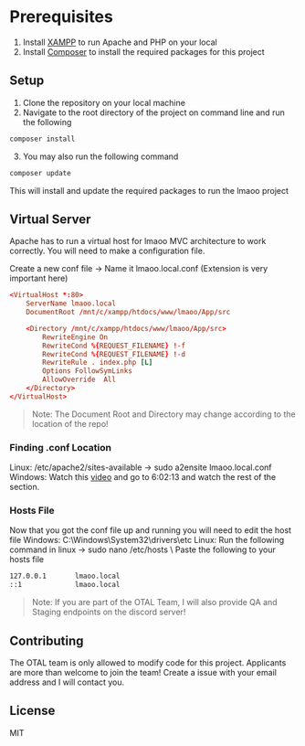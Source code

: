 # Prerequisites

1. Install [XAMPP](https://www.apachefriends.org/download.html) to run Apache and PHP on your local
2. Install [Composer](https://getcomposer.org/download/) to install the required packages for this project

## Setup

1. Clone the repository on your local machine
2. Navigate to the root directory of the project on command line and run the following

```bash 
composer install
```
3. You may also run the following command
```bash 
composer update
```
This will install and update the required packages to run the lmaoo project

## Virtual Server
Apache has to run a virtual host for lmaoo MVC architecture to work correctly. You will need to make a configuration file.

Create a new conf file -> Name it lmaoo.local.conf (Extension is very important here)

```conf
<VirtualHost *:80>
    ServerName lmaoo.local
    DocumentRoot /mnt/c/xampp/htdocs/www/lmaoo/App/src

    <Directory /mnt/c/xampp/htdocs/www/lmaoo/App/src>
        RewriteEngine On
        RewriteCond %{REQUEST_FILENAME} !-f
        RewriteCond %{REQUEST_FILENAME} !-d
        RewriteRule . index.php [L]
        Options FollowSymLinks
        AllowOverride  All
    </Directory>
</VirtualHost>
```
> Note: The Document Root and Directory may change according to the location of the repo!

### Finding .conf Location 
Linux: /etc/apache2/sites-available -> sudo a2ensite lmaoo.local.conf \
Windows: Watch this [video](https://www.youtube.com/watch?v=2eebptXfEvw) and go to 6:02:13 and watch the rest of the section.

### Hosts File

Now that you got the conf file up and running you will need to edit the host file
Windows: C:\Windows\System32\drivers\etc
Linux: Run the following command in linux -> sudo nano /etc/hosts \ 
Paste the following to your hosts file
```txt
127.0.0.1       lmaoo.local
::1             lmaoo.local
```
> Note: If you are part of the OTAL Team, I will also provide QA and Staging endpoints on the discord server!

## Contributing
The OTAL team is only allowed to modify code for this project. Applicants are more than welcome to join the team! Create a issue with your email address and I will contact you.

## License
MIT
